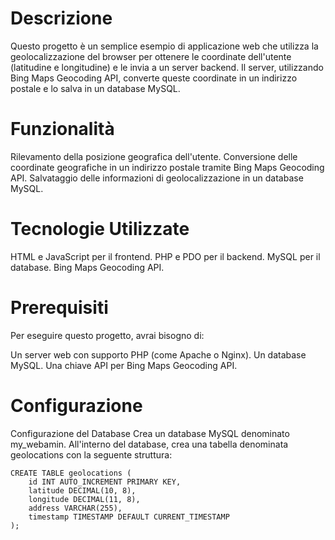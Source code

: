 <h1>Descrizione</h1>
Questo progetto è un semplice esempio di applicazione web che utilizza la geolocalizzazione del browser per ottenere le coordinate dell'utente (latitudine e longitudine) e le invia a un server backend. Il server, utilizzando Bing Maps Geocoding API, converte queste coordinate in un indirizzo postale e lo salva in un database MySQL.
<h1>Funzionalità</h1>
Rilevamento della posizione geografica dell'utente.
Conversione delle coordinate geografiche in un indirizzo postale tramite Bing Maps Geocoding API.
Salvataggio delle informazioni di geolocalizzazione in un database MySQL.
<h1>Tecnologie Utilizzate</h1>
HTML e JavaScript per il frontend.
PHP e PDO per il backend.
MySQL per il database.
Bing Maps Geocoding API.
<h1>Prerequisiti</h1>
Per eseguire questo progetto, avrai bisogno di:

Un server web con supporto PHP (come Apache o Nginx).
Un database MySQL.
Una chiave API per Bing Maps Geocoding API.
<h1>Configurazione</h1>
Configurazione del Database
Crea un database MySQL denominato my_webamin.
All'interno del database, crea una tabella denominata geolocations con la seguente struttura:

```
CREATE TABLE geolocations (
    id INT AUTO_INCREMENT PRIMARY KEY,
    latitude DECIMAL(10, 8),
    longitude DECIMAL(11, 8),
    address VARCHAR(255),
    timestamp TIMESTAMP DEFAULT CURRENT_TIMESTAMP
);
```
